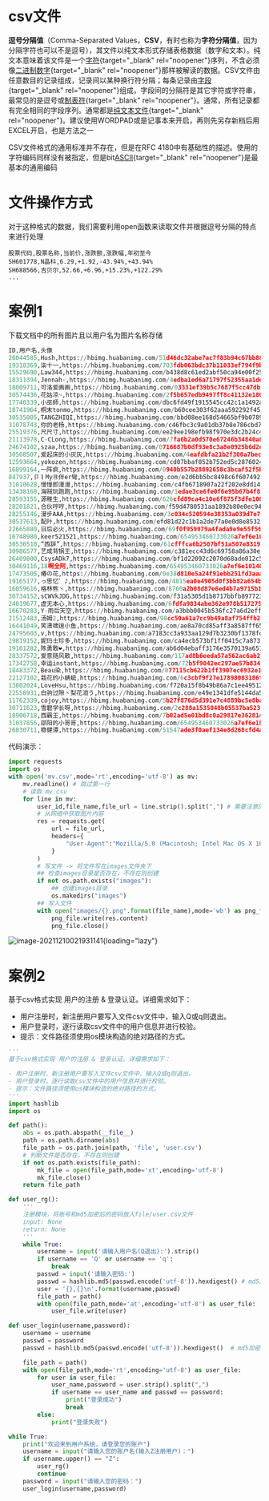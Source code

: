 # csv文件

**逗号分隔值**（Comma-Separated
Values，**CSV**，有时也称为**字符分隔值**，因为分隔字符也可以不是逗号），其文件以纯文本形式存储表格数据（数字和文本）。纯文本意味着该文件是一个[字符](https://baike.baidu.com/item/%E5%AD%97%E7%AC%A6/4768913){target="_blank"
rel="noopener"}序列，不含必须像[二进制数字](https://baike.baidu.com/item/%E4%BA%8C%E8%BF%9B%E5%88%B6%E6%95%B0%E5%AD%97/5920908){target="_blank"
rel="noopener"}那样被解读的数据。CSV文件由任意数目的记录组成，记录间以某种换行符分隔；每条记录由[字段](https://baike.baidu.com/item/%E5%AD%97%E6%AE%B5/2885972){target="_blank"
rel="noopener"}组成，字段间的分隔符是其它字符或字符串，最常见的是逗号或[制表符](https://baike.baidu.com/item/%E5%88%B6%E8%A1%A8%E7%AC%A6/7337607){target="_blank"
rel="noopener"}。通常，所有记录都有完全相同的字段序列。通常都是[纯文本文件](https://baike.baidu.com/item/%E7%BA%AF%E6%96%87%E6%9C%AC%E6%96%87%E4%BB%B6/4865229){target="_blank"
rel="noopener"}。建议使用WORDPAD或是记事本来开启，再则先另存新档后用EXCEL开启，也是方法之一

CSV文件格式的通用标准并不存在，但是在RFC
4180中有基础性的描述。使用的字符编码同样没有被指定，但是bit[ASCII](https://baike.baidu.com/item/ASCII){target="_blank"
rel="noopener"}是最基本的通用编码

# 文件操作方式

对于这种格式的数据，我们需要利用open函数来读取文件并根据逗号分隔的特点来进行处理

``` csv
股票代码,股票名称,当前价,涨跌额,涨跌幅,年初至今
SH601778,N晶科,6.29,+1.92,-43.94%,+43.94%
SH688566,吉贝尔,52.66,+6.96,+15.23%,+122.29%
...
```

# 案例1

下载文档中的所有图片且以用户名为图片名称存储

``` python
ID,用户名,头像
26044585,Hush,https://hbimg.huabanimg.com/51d46dc32abe7ac7f83b94c67bb88cacc46869954f478-aP4Q3V
19318369,柒十一,https://hbimg.huabanimg.com/703fdb063bdc37b11033ef794f9b3a7adfa01fd21a6d1-wTFbnO
15529690,Law344,https://hbimg.huabanimg.com/b438d8c61ed2abf50ca94e00f257ca7a223e3b364b471-xrzoQd
18311394,Jennah·,https://hbimg.huabanimg.com/4edba1ed6a71797f52355aa1de5af961b85bf824cb71-px1nZz
18009711,可洛爱画画,https://hbimg.huabanimg.com/03331ef39b5c7687f5cc47dbcbafd974403c962ae88ce-Co8AUI
30574436,花姑凉~,https://hbimg.huabanimg.com/2f5b657edb9497ff8c41132e18000edb082d158c2404-8rYHbw
17740339,小巫師,https://hbimg.huabanimg.com/dbc6fd49f1915545cc42c1a1492a418dbaebd2c21bb9-9aDqgl
18741964,桐末tonmo,https://hbimg.huabanimg.com/b60cee303f62aaa592292f45a1ed8d5be9873b2ed5c-gAJehO
30535005,TANGZHIQI,https://hbimg.huabanimg.com/bbd08ee168d54665bf9b07899a5c4a4d6bc1eb8af77a4-8Gz3K1
31078743,你的老杨,https://hbimg.huabanimg.com/c46fbc3c9a01db37b8e786cbd7174bbd475e4cda220f4-F1u7MX
25519376,尺尺寸,https://hbimg.huabanimg.com/ee29ee198efb98f970e3dc2b24c40d89bfb6f911126b6-KGvKes
21113978,C-CLong,https://hbimg.huabanimg.com/7fa6b2a0d570e67246b34840a87d57c16a875dba9100-SXsSeY
24674102,szaa,https://hbimg.huabanimg.com/0716687b0df93e8c3a8e0925b6d2e4135449cd27597c4-gWdv24
30508507,爱起床的小灰灰,https://hbimg.huabanimg.com/4eafdbfa21b2f300a7becd8863f948e5e92ef789b5a5-1ozTKq
12593664,yokozen,https://hbimg.huabanimg.com/cd07bbaf052b752ed5c287602404ea719d7dd8161321b-cJtHss
16899164,一阵疯,https://hbimg.huabanimg.com/0940b557b28892658c3bcaf52f5ba8dc8402100e130b2-G966Uz
847937,卩丬My㊊伴er彎,https://hbimg.huabanimg.com/e2d6bb5bc8498c6f607492a8f96164aa2366b104e7a-kWaH68
31010628,慢慢即漫漫,https://hbimg.huabanimg.com/c4fb6718907a22f202e8dd14d52f0c369685e59cfea7-82FdsK
13438168,海贼玩跑跑,https://hbimg.huabanimg.com/1edae3ce6fe0f6e95b67b4f8b57c4cebf19c501b397e-BXwiW6
28593155,源稚生,https://hbimg.huabanimg.com/626cfd89ca4c10e6f875f3dfe1005331e4c0fd7fd429-9SeJeQ
28201821,合伙哼哼,https://hbimg.huabanimg.com/f59d4780531aa1892b80e0ec94d4ec78dcba08ff18c416-769X6a
28255146,漫步AAA,https://hbimg.huabanimg.com/3c034c520594e38353a039d7e7a5fd5e74fb53eb1086-KnpLaL
30537613,配䦹,https://hbimg.huabanimg.com/efd81d22c1b1a2de77a0e0d8e853282b83b6bbc590fd-y3d4GJ
22665880,日后必火,https://hbimg.huabanimg.com/69f0f959979a4fada9e9e55f565989544be88164d2b-INWbaF
16748980,keer521521,https://hbimg.huabanimg.com/654953460733026a7ef6e101404055627ad51784a95c-B6OFs4
30536510,“西辞”,https://hbimg.huabanimg.com/61cfffca6b2507bf51a507e8319d68a8b8c3a96968f-6IvMSk
30986577,艺成背锅王,https://hbimg.huabanimg.com/c381ecc43d6c69758a86a30ebf72976906ae6c53291f9-9zroHF
26409800,CsysADk7,https://hbimg.huabanimg.com/bf1d22092c2070d68ade012c588f2e410caaab1f58051-ahlgLm
30469116,18啊全阿,https://hbimg.huabanimg.com/654953460733026a7ef6e101404055627ad51784a95c-B6OFs4
17473505,椿の花,https://hbimg.huabanimg.com/0e38d810e5a24f91ebb251fd3aaaed8bb37655b14844c-pgNJBP
19165177,っ思忆゜♪,https://hbimg.huabanimg.com/4815ea0e4905d0f3bb82a654b481811dadbfe5ce2673-vMVr0B
16059616,格林熊丶,https://hbimg.huabanimg.com/8760a2b08d87e6ed4b7a9715b1a668176dbf84fec5b-jx14tZ
30734152,sCWVkJDG,https://hbimg.huabanimg.com/f31a5305d1b8717bbfb897723f267d316e58e7b7dc40-GD3e22
24019677,虚无本心,https://hbimg.huabanimg.com/6fdfa9834abe362e978b517275b06e7f0d5926aa650-N1xCXE
16670283,Y-雨后天空,https://hbimg.huabanimg.com/a3bbb0045b536fc27a6d2effa64a0d43f9f5193c177f-I2vHaI
21512483,汤姆2,https://hbimg.huabanimg.com/98cc50a61a7cc9b49a8af754ffb26bd15764a82f1133-AkiU7D
16441049,笑潇啸逍小鱼,https://hbimg.huabanimg.com/ae8a70cd85aff3a8587ff6578d5cf7620f3691df13e46-lmrIi9
24795603,⁢⁢⁢⁢⁢v,https://hbimg.huabanimg.com/a7183cc3a933aa129d7b3230bf1378fd8f5857846cc5-3tDtx3
29819152,妮玛士珍多,https://hbimg.huabanimg.com/ca4ecb573bf1ff0415c7a873d64470dedc465ea1213c6-RAkArS
19101282,陈勇敢❤,https://hbimg.huabanimg.com/ab6d04ebaff3176e3570139a65155856871241b58bc6-Qklj2E
28337572,爱意随风散,https://hbimg.huabanimg.com/117ad8b6eeda57a562ac6ab2861111a793ca3d1d5543-SjWlk2
17342758,幸运instant,https://hbimg.huabanimg.com/72b5f9042ec297ae57b83431123bc1c066cca90fa23-3MoJNj
18483372,Beau染,https://hbimg.huabanimg.com/077115cb622b1ff3907ec6932e1b575393d5aae720487-d1cdT9
22127102,栽花的小蜻蜓,https://hbimg.huabanimg.com/6c3cbf9f27e17898083186fc51985e43269018cc1e1df-QfOIBG
13802024,LoveHsu,https://hbimg.huabanimg.com/f720a15f8b49b86a7c1ee4951263a8dbecfe3e43d2d-GPEauV
22558931,白驹过隙丶梨花泪う,https://hbimg.huabanimg.com/e49e1341dfe5144da5c71bd15f1052ef07ba7a0e1296b-jfyfDJ
11762339,cojoy,https://hbimg.huabanimg.com/5b27f876d5d391e7c4889bc5e8ba214419eb72b56822-83gYmB
30711623,雪碧学长呀,https://hbimg.huabanimg.com/2c288a1535048b05537ba523b3fc9eacc1e81273212d1-nr8M4t
18906718,西霸王,https://hbimg.huabanimg.com/7b02ad5e01bd8c0a29817e362814666a7800831c154a6-AvBDaG
31037856,邵阳的小哥哥,https://hbimg.huabanimg.com/654953460733026a7ef6e101404055627ad51784a95c-B6OFs4
26830711,稳健谭,https://hbimg.huabanimg.com/51547ade3f0aef134e8d268cfd4ad61110925aefec8a-NKPEYX
```

代码演示：

``` python
import requests
import os
with open('mv.csv',mode='rt',encoding='utf-8') as mv:
    mv.readline() # 跳过第一行
    # 读取 mv.csv
    for line in mv:
        user_id,file_name,file_url = line.strip().split(",") # 需要注意的是，每一行结尾有\n
        # 从网络中获取图片内容
        res = requests.get(
            url = file_url,
            headers={
                "User-Agent":"Mozilla/5.0 (Macintosh; Intel Mac OS X 10_15_7) AppleWebKit/537.36 (KHTML, like Gecko) Chrome/96.0.4664.55 Safari/537.36"
            }
        )
        # 写文件 -> 将文件写在images文件夹下
        ## 检查images目录是否存在，不存在则创建
        if not os.path.exists("images"):
            ## 创建images目录
            os.makedirs("images")
        ## 写入文件
        with open("images/{}.png".format(file_name),mode='wb') as png_file:
            png_file.write(res.content)
            png_file.close()
```

![image-20211210021931141](https://skystarry-1251157247.cos.ap-chengdu.myqcloud.com/img/image-20211210021931141.png){loading="lazy"}

# 案例2

基于csv格式实现 用户的注册 & 登录认证。详细需求如下：

-   用户注册时，新注册用户要写入文件csv文件中，输入Q或q则退出。
-   用户登录时，逐行读取csv文件中的用户信息并进行校验。
-   提示：文件路径须使用os模块构造的绝对路径的方式。

``` python
'''
基于csv格式实现 用户的注册 & 登录认证。详细需求如下：

- 用户注册时，新注册用户要写入文件csv文件中，输入Q或q则退出。
- 用户登录时，逐行读取csv文件中的用户信息并进行校验。
- 提示：文件路径须使用os模块构造的绝对路径的方式。
'''
import hashlib
import os

def path():
    abs = os.path.abspath(__file__)
    path = os.path.dirname(abs)
    file_path = os.path.join(path, 'file', 'user.csv')
    # 判断文件是否存在，不存在则创建
    if not os.path.exists(file_path):
        mk_file = open(file_path,mode='xt',encoding='utf-8')
        mk_file.close()
    return file_path

def user_rg():
    '''
    注册模块，将账号和md5加密后的密码放入file/user.csv文件
    input: None
    return: None
    '''
    while True:
        username = input('请输入用户名(Q退出):').strip()
        if username == 'Q' or username == 'q':
            break
        passwd = input('请输入密码:')
        passwd = hashlib.md5(passwd.encode('utf-8')).hexdigest() # md5加密
        user = '{},{}\n'.format(username,passwd)
        file_path = path()
        with open(file_path,mode='at',encoding='utf-8') as user_file:
            user_file.write(user)

def user_login(username,password):
    username = username
    passwd = password
    passwd = hashlib.md5(passwd.encode('utf-8')).hexdigest()  # md5加密

    file_path = path()
    with open(file_path,mode='rt',encoding='utf-8') as user_file:
        for user in user_file:
            user_name,password = user.strip().split(",")
            if username == user_name and passwd == password:
                print("登录成功")
                break
        else:
            print("登录失败")

while True:
    print("欢迎来到用户系统，请登录您的账户")
    username = input("请输入您的账户名(输入Z注册用户)：")
    if username.upper() == "Z":
        user_rg()
        continue
    password = input("请输入您的密码：")
    user_login(username,password)
```